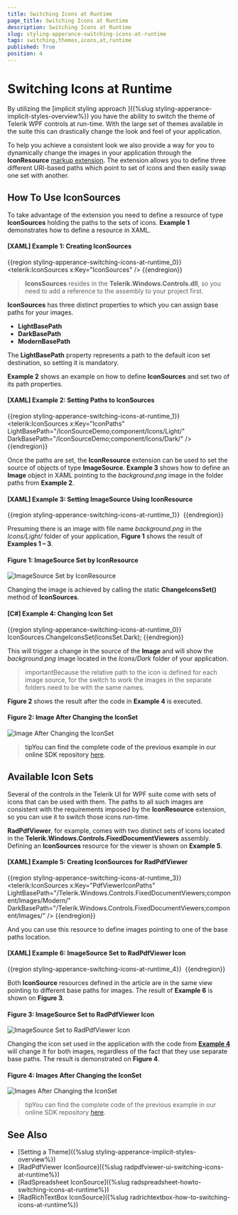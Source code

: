 ```yaml
---
title: Switching Icons at Runtime
page_title: Switching Icons at Runtime
description: Switching Icons at Runtime
slug: styling-apperance-switching-icons-at-runtime
tags: switching,themes,icons,at,runtime
published: True
position: 4
---
```


# Switching Icons at Runtime


By utilizing the [implicit styling approach ]({%slug styling-apperance-implicit-styles-overview%}) you have the ability to switch the theme of Telerik WPF controls at run-time. With the large set of themes available in the suite this can drastically change the look and feel of your application.


To help you achieve a consistent look we also provide a way for you to dynamically change the images in your application through the __IconResource__ [markup extension](https://msdn.microsoft.com/en-us/library/ms747254(v=vs.100).aspx). The extension allows you to define three different URI-based paths which point to set of icons and then easily swap one set with another.


## How To Use IconSources


To take advantage of the extension you need to define a resource of type __IconSources__ holding the paths to the sets of icons. __Example 1__ demonstrates how to define a resource in XAML.


#### __[XAML] Example 1: Creating IconSources__

{{region styling-apperance-switching-icons-at-runtime_0}}
    <telerik:IconSources x:Key="IconSources" />
{{endregion}}


>__IconsSources__ resides in the __Telerik.Windows.Controls.dll__, so you need to add a reference to the assembly  to your project first.


__IconSources__ has three distinct properties to which you can assign base paths for your images.


* __LightBasePath__
* __DarkBasePath__
* __ModernBasePath__


The __LightBasePath__ property represents a path to the default icon set destination, so setting it is mandatory.


__Example 2__ shows an example on how to define __IconSources__ and set two of its path properties.


#### __[XAML] Example 2: Setting Paths to IconSources__

{{region styling-apperance-switching-icons-at-runtime_1}}
    <telerik:IconSources x:Key="IconPaths" LightBasePath="/IconSourceDemo;component/Icons/Light/" DarkBasePath="/IconSourceDemo;component/Icons/Dark/" />
{{endregion}}


Once the paths are set, the __IconResource__ extension can be used to set the source of objects of type __ImageSource__. __Example 3__ shows how to define an __Image__ object in XAML pointing to the *background.png* image in the folder paths from __Example 2__.


#### __[XAML] Example 3: Setting ImageSource Using IconResource__

{{region styling-apperance-switching-icons-at-runtime_1}}
    <Image Source="{telerik:IconResource IconRelativePath=background.png, IconSources={StaticResource IconPaths}}" Stretch="None" />
{{endregion}}


Presuming there is an image with file name *background.png* in the *Icons/Light/* folder of your application, __Figure 1__ shows the result of __Examples 1 – 3__.


#### __Figure 1: ImageSource Set by IconResource__ 

![ImageSource Set by IconResource](images/Switching_Icons_Runtime_01.png)


Changing the image is achieved by calling the static __ChangeIconsSet()__ method of __IconSources__.

<a name="example4"><a/>

#### __[C#] Example 4: Changing Icon Set__

{{region styling-apperance-switching-icons-at-runtime_0}}
	IconSources.ChangeIconsSet(IconsSet.Dark);
{{endregion}}


This will trigger a change in the source of the __Image__ and will show the *background.png* image located in the *Icons/Dark* folder of your application.


>importantBecause the relative path to the icon is defined for each image source, for the switch to work the images in the separate folders need to be with the same names.


__Figure 2__ shows the result after the code in __Example 4__ is executed.

#### __Figure 2: Image After Changing the IconSet__

![Image After Changing the IconSet](images/Switching_Icons_Runtime_02.png)


>tipYou can find the complete code of the previous example in our online SDK repository [here](https://github.com/telerik/xaml-sdk/tree/master/Common).


## Available Icon Sets


Several of the controls in the Telerik UI for WPF suite come with sets of icons that can be used with them. The paths to all such images are consistent with the requirements imposed by the __IconResource__ extension, so you can use it to switch those icons run-time. 


__RadPdfViewer__, for example, comes with two distinct sets of icons located in the __Telerik.Windows.Controls.FixedDocumentViewers__ assembly. Defining an __IconSources__ resource for the viewer is shown on __Example 5__.


#### __[XAML] Example 5: Creating IconSources for RadPdfViewer__

{{region styling-apperance-switching-icons-at-runtime_3}}
    <telerik:IconSources x:Key="PdfViewerIconPaths" LightBasePath="/Telerik.Windows.Controls.FixedDocumentViewers;component/Images/Modern/" 
                             DarkBasePath="/Telerik.Windows.Controls.FixedDocumentViewers;component/Images/" />
{{endregion}}


And you can use this resource to define images pointing to one of the base paths location.


#### __[XAML] Example 6: ImageSource Set to RadPdfViewer Icon__

{{region styling-apperance-switching-icons-at-runtime_4}}
    <Image Source="{telerik:IconResource IconRelativePath=open.png,IconSources={StaticResource PdfViewerIconPaths}}" Stretch="None" />
{{endregion}}


Both __IconSource__ resources defined in the article are in the same view pointing to different base paths for images. The result of __Example 6__ is shown on __Figure 3__.


#### __Figure 3: ImageSource Set to RadPdfViewer Icon__

![ImageSource Set to RadPdfViewer Icon](images/Switching_Icons_Runtime_03.png)


Changing the icon set used in the application with the code from [__Example 4__](#example4) will change it for both images, regardless of the fact that they use separate base paths. The result is demonstrated on __Figure 4__.


#### __Figure 4: Images After Changing the IconSet__

![Images After Changing the IconSet](images/Switching_Icons_Runtime_04.png)


>tipYou can find the complete code of the previous example in our online SDK repository [here](https://github.com/telerik/xaml-sdk/tree/master/Common).



## See Also

* [Setting a Theme]({%slug styling-apperance-implicit-styles-overview%})
* [RadPdfViewer IconSource]({%slug radpdfviewer-ui-switching-icons-at-runtime%})
* [RadSpreadsheet IconSource]({%slug radspreadsheet-howto-switching-icons-at-runtime%})
* [RadRichTextBox IconSource]({%slug radrichtextbox-how-to-switching-icons-at-runtime%}) 
